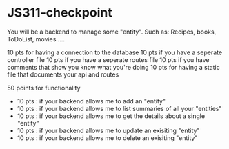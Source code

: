 # JS311-checkpoint


You will be a backend to manage some "entity". Such as: Recipes, books, ToDoList, movies ....

10 pts for having a connection to the database
10 pts if you have a seperate controller file
10 pts if you have a seperate routes file
10 pts if you have comments that show you know what you're doing
10 pts for having a static file that documents your api and routes


50 points for functionality

- 10 pts : if your backend allows me to add an "entity"
- 10 pts : if your backend allows me to list summaries of all your "entities"
- 10 pts : if your backend allows me to get the details about a single "entity"
- 10 pts : if your backend allows me to update an exisiting "entity"
- 10 pts : if your backend allows me to delete an exisiting "entity"